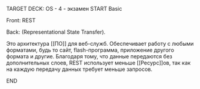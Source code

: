 TARGET DECK: OS - 4 - экзамен
START
Basic

Front: REST

Back: (Representational State Transfer).

Это архитектура [[ПО]] для веб-служб. Обеспечивает работу с любыми форматами, будь то сайт, flash-программа, приложение другого формата и другие. Благодаря тому, что данные передаются без дополнительных слоев, REST использует меньше [[Ресурс]]ов, так как на каждую передачу данных требует меньше запросов.
<!--ID: 1663488760674-->
END 